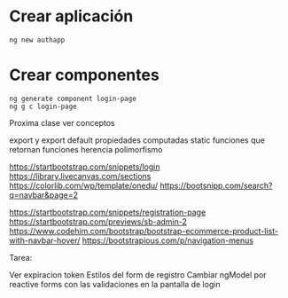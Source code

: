 # Crear aplicación

```
ng new authapp
```

# Crear componentes

```
ng generate component login-page
ng g c login-page
```

Proxima clase ver conceptos

export y export default
propiedades computadas
static
funciones que retornan funciones
herencia
polimorfismo

https://startbootstrap.com/snippets/login
https://library.livecanvas.com/sections
https://colorlib.com/wp/template/onedu/
https://bootsnipp.com/search?q=navbar&page=2

https://startbootstrap.com/snippets/registration-page
https://startbootstrap.com/previews/sb-admin-2
https://www.codehim.com/bootstrap/bootstrap-ecommerce-product-list-with-navbar-hover/
https://bootstrapious.com/p/navigation-menus

Tarea:

Ver expiracion token
Estilos del form de registro
Cambiar ngModel por reactive forms con las validaciones en la pantalla de login
